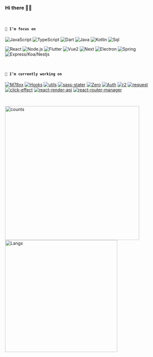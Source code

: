 ### Hi there 👋😋

<br />

<!--
**Iixianjie/Iixianjie** is a ✨ _special_ ✨ repository because its `README.md` (this file) appears on your GitHub profile.

Here are some ideas to get you started:


- 🔭 I’m currently working on ...
- 🌱 I’m currently learning ...
- 👯 I’m looking to collaborate on ...
- 🤔 I’m looking for help with ...
- 💬 Ask me about ...
- 📫 How to reach me: ...
- 😄 Pronouns: ...
- ⚡ Fun fact: ...
-->

#### **`🌱 I’m focus on`**

![JavaScript](https://img.shields.io/badge/JavaScript(0.72)-343434?style=flat-square&logo=JavaScript&logoColor=F7DF1E)
![TypeScript](https://img.shields.io/badge/TypeScript(0.65)-007ACC?style=flat-square&logo=TypeScript&logoColor=ffffff)
![Dart](https://img.shields.io/badge/Dart(0.2)-00d2b7?style=flat-square&logo=Dart&logoColor=fff)
![Java](https://img.shields.io/badge/Java(0.2)-007396?style=flat-square&logo=Java&logoColor=fff)
![Kotlin](https://img.shields.io/badge/Kotlin(0.01)-0095D5?style=flat-square&logo=Java&logoColor=fff)
![Sql](https://img.shields.io/badge/Sql(0.36)-4479A1?style=flat-square&logo=Mysql&logoColor=fff)

![React](https://img.shields.io/badge/React(0.75)-61DAFB?style=flat-square&logo=React&logoColor=fff)
![Node.js](https://img.shields.io/badge/Node.js(0.6)-339933?style=flat-square&logo=Node.js&logoColor=fff)
![Flutter](https://img.shields.io/badge/Flutter(0.38)-31b9f5?style=flat-square&logo=Flutter&logoColor=fff)
![Vue2](https://img.shields.io/badge/Vue2(0.7)-4FC08D?style=flat-square&logo=Vue.js&logoColor=fff)
![Next](https://img.shields.io/badge/Next(0.67)-000000?style=flat-square&logo=Next.js&logoColor=fff)
![Electron](https://img.shields.io/badge/Electron(0.72)-47848F?style=flat-square&logo=Electron&logoColor=fff)
![Spring](https://img.shields.io/badge/Spring(0.1)-6DB33F?style=flat-square&logo=Spring&logoColor=fff)
![Express/Koa/Nestjs](https://img.shields.io/badge/Express/Koa/Nestjs(0.5)-E0234E?style=flat-square&logo=Nestjs&logoColor=fff)

<br />

#### **`🔭 I’m currently working on`**

[![M78xx](https://img.shields.io/badge/M78-000000?style=flat-square)](https://github.com/Iixianjie/m78)
[![Hooks](https://img.shields.io/badge/Hooks-CC342D?style=flat-square)](https://github.com/Iixianjie/hooks)
[![utils](https://img.shields.io/badge/Utils-EB3C00?style=flat-square)](https://github.com/Iixianjie/utils)
[![sass-stater](https://img.shields.io/badge/SassStater-CD040B?style=flat-square)](https://github.com/Iixianjie/sass-stater)
[![Zero](https://img.shields.io/badge/Zero-609540?style=flat-square)](https://github.com/Iixianjie/zero)
[![Auth](https://img.shields.io/badge/Auth-003057?style=flat-square)](https://github.com/Iixianjie/auth)
[![r2](https://img.shields.io/badge/R2-1575F9?style=flat-square)](https://github.com/Iixianjie/r2)
[![request](https://img.shields.io/badge/Request-0FAAFF?style=flat-square)](https://github.com/Iixianjie/request)
[![click-effect](https://img.shields.io/badge/ClickEffect-02303A?style=flat-square)](https://github.com/Iixianjie/click-effect)
[![react-render-api](https://img.shields.io/badge/ReactRenderApi-1DA1F2?style=flat-square)](https://github.com/Iixianjie/react-render-api)
[![react-router-manager](https://img.shields.io/badge/ReactRouterManager-8DD6F9?style=flat-square)](https://github.com/Iixianjie/react-router-manager)


<br />

<a><img src="https://github-readme-stats.vercel.app/api?username=Iixianjie" alt="counts" width="440px" /></a>
<a><img src="https://github-readme-stats.vercel.app/api/top-langs/?username=Iixianjie&layout=compact" alt="Langs" width="368px" /></a>

<!-- [![Anurag's github stats](https://github-readme-stats.vercel.app/api?username=Iixianjie)](https://github.com/anuraghazra/github-readme-stats) -->

